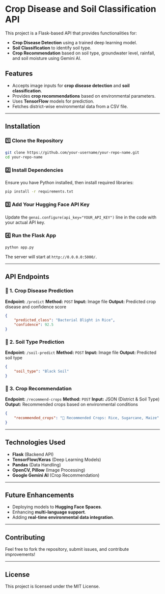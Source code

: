 # Crop Disease and Soil Classification API

This project is a Flask-based API that provides functionalities for:
- **Crop Disease Detection** using a trained deep learning model.
- **Soil Classification** to identify soil type.
- **Crop Recommendation** based on soil type, groundwater level, rainfall, and soil moisture using Gemini AI.

## Features
- Accepts image inputs for **crop disease detection** and **soil classification**.
- Provides **crop recommendations** based on environmental parameters.
- Uses **TensorFlow** models for prediction.
- Fetches district-wise environmental data from a CSV file.

---

## Installation

### 1️⃣ Clone the Repository
```bash
git clone https://github.com/your-username/your-repo-name.git
cd your-repo-name
```

### 2️⃣ Install Dependencies
Ensure you have Python installed, then install required libraries:
```bash
pip install -r requirements.txt
```

### 3️⃣ Add Your Hugging Face API Key
Update the `genai.configure(api_key="YOUR_API_KEY")` line in the code with your actual API key.

### 4️⃣ Run the Flask App
```bash
python app.py
```
The server will start at `http://0.0.0.0:5000/`.

---

## API Endpoints

### 🔹 1. Crop Disease Prediction
**Endpoint:** `/predict`
**Method:** `POST`
**Input:** Image file
**Output:** Predicted crop disease and confidence score
```json
{
    "predicted_class": "Bacterial Blight in Rice",
    "confidence": 92.5
}
```

### 🔹 2. Soil Type Prediction
**Endpoint:** `/soil-predict`
**Method:** `POST`
**Input:** Image file
**Output:** Predicted soil type
```json
{
    "soil_type": "Black Soil"
}
```

### 🔹 3. Crop Recommendation
**Endpoint:** `/recommend-crops`
**Method:** `POST`
**Input:** JSON (District & Soil Type)
**Output:** Recommended crops based on environmental conditions
```json
{
    "recommended_crops": "🌾 Recommended Crops: Rice, Sugarcane, Maize"
}
```

---

## Technologies Used
- **Flask** (Backend API)
- **TensorFlow/Keras** (Deep Learning Models)
- **Pandas** (Data Handling)
- **OpenCV, Pillow** (Image Processing)
- **Google Gemini AI** (Crop Recommendation)

---

## Future Enhancements
- Deploying models to **Hugging Face Spaces**.
- Enhancing **multi-language support**.
- Adding **real-time environmental data integration**.

---

## Contributing
Feel free to fork the repository, submit issues, and contribute improvements!

---

## License
This project is licensed under the MIT License.

